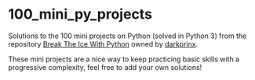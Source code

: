 # 100_mini_py_projects
Solutions to the 100 mini projects on Python (solved in Python 3) from the repository [Break The Ice With Python](https://github.com/darkprinx/break-the-ice-with-python) owned by [darkprinx](https://github.com/darkprinx). 

These mini projects are a nice way to keep practicing basic skills with a progressive complexity, feel free to add your own solutions! 
